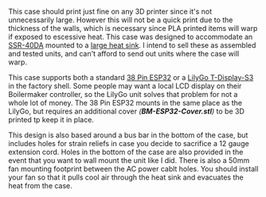This case should print just fine on any 3D printer since it's not unnecessarily large. However this will not be a quick print due to the thickness of the walls, which is necessary since PLA printed items will warp if exposed to escessive heat. This case was designed to accommodate an [SSR-40DA](https://www.amazon.com/Inkbird-Solid-Thermostat-Temperature-Controller/dp/B00HV974KC/) mounted to a [large heat sink](https://www.amazon.com/uxcell-Aluminum-Dissipation-Single-10A-100A/dp/B07C8R7MS2/). I intend to sell these as assembled and tested units, and can't afford to send out units where the case will warp.

This case supports both a standard [38 Pin ESP32](https://www.amazon.com/gp/product/B09J95SMG7/) or a [LilyGo T-Display-S3](https://www.amazon.com/gp/product/B0BRTT727Z/) in the factory shell. Some people may want a local LCD display on their Boilermaker controller, so the LilyGo unit solves that problem for not a whole lot of money. The 38 Pin ESP32 mounts in the same place as the LilyGo, but requires an additional cover _(**BM-ESP32-Cover.stl**)_ to be 3D printed tp keep it in place.

This design is also based around a bus bar in the bottom of the case, but includes holes for strain reliefs in case you decide to sacrifice a 12 gauge extension cord. Holes in the bottom of the case are also provided in the event that you want to wall mount the unit like I did. There is also a 50mm fan mounting footprint between the AC power cablt holes. You should install your fan so that it pulls cool air through the heat sink and evacuates the heat from the case.
